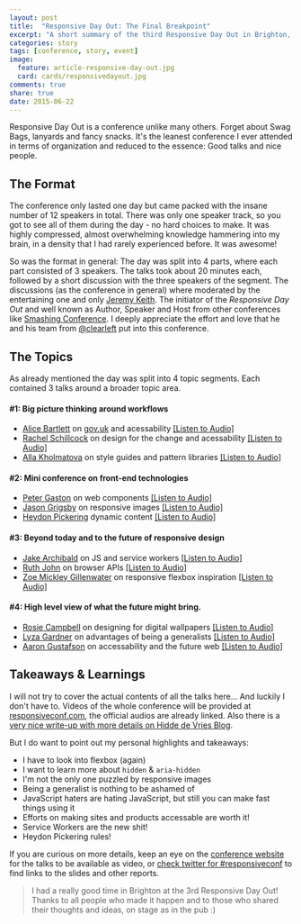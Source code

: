 ```yaml
---
layout: post
title:  "Responsive Day Out: The Final Breakpoint"
excerpt: "A short summary of the third Responsive Day Out in Brighton, outlining the conference format, topics and my personal takeaways."
categories: story
tags: [conference, story, event]
image:
  feature: article-responsive-day-out.jpg
  card: cards/responsivedayout.jpg
comments: true
share: true
date: 2015-06-22
---
```


Responsive Day Out is a conference unlike many others. Forget about Swag Bags, lanyards and fancy snacks. It's the leanest conference I ever attended in terms of organization and reduced to the essence: Good talks and nice people.

## The Format

The conference only lasted one day but came packed with the insane number of 12 speakers in total. There was only one speaker track, so you got to see all of them during the day - no hard choices to make. It was highly compressed, almost overwhelming knowledge hammering into my brain, in a density that I had rarely experienced before. It was awesome!

So was the format in general:
The day was split into 4 parts, where each part consisted of 3 speakers. The talks took about 20 minutes each, followed by a short discussion with the three speakers of the segment.
The discussions (as the conference in general) where moderated by the entertaining one and only [Jeremy Keith](https://twitter.com/adactio).
The initiator of the _Responsive Day Out_ and well known as Author, Speaker and Host from other conferences like [Smashing Conference](//smashingconf.com/).
I deeply appreciate the effort and love that he and his team from [@clearleft](https://twitter.com/clearleft) put into this conference.

## The Topics

As already mentioned the day was split into 4 topic segments. Each contained 3 talks around a broader topic area.

#### #1: Big picture thinking around workflows

* [Alice Bartlett](//twitter.com/alicebartlett) on [gov.uk](//www.gov.uk/) and acessability [[Listen to Audio]](https://huffduffer.com/adactio/243766)
* [Rachel Schillcock](//twitter.com/MissRachilli) on design for the change and acessability [[Listen to Audio]](https://huffduffer.com/adactio/243767)
* [Alla Kholmatova](//twitter.com/craftui) on style guides and pattern libraries [[Listen to Audio]](https://huffduffer.com/adactio/243768)

#### #2: Mini conference on front-end technologies

* [Peter Gaston](//twitter.com/stopsatgreen) on web components [[Listen to Audio]](https://huffduffer.com/adactio/243770)
* [Jason Grigsby](//twitter.com/grigs) on responsive images [[Listen to Audio]](https://huffduffer.com/adactio/243771)
* [Heydon Pickering](//twitter.com/heydonworks) dynamic content [[Listen to Audio]](https://huffduffer.com/adactio/243772)

#### #3: Beyond today and to the future of responsive design

* [Jake Archibald](//twitter.com/jaffathecake) on JS and service workers [[Listen to Audio]](https://huffduffer.com/adactio/243774)
* [Ruth John](//twitter.com/rumyra) on browser APIs [[Listen to Audio]](https://huffduffer.com/adactio/243775)
* [Zoe Mickley Gillenwater](//twitter.com/zomigi) on responsive flexbox inspiration [[Listen to Audio]](https://huffduffer.com/adactio/243776)

#### #4: High level view of what the future might bring.

* [Rosie Campbell](//twitter.com/RosieCampbell) on designing for digital wallpapers [[Listen to Audio]](https://huffduffer.com/adactio/243778)
* [Lyza Gardner](//twitter.com/lyzadanger) on advantages of being a generalists [[Listen to Audio]](https://huffduffer.com/adactio/243779)
* [Aaron Gustafson](//twitter.com/aarongustafson) on accessability and the future web [[Listen to Audio]](https://huffduffer.com/adactio/243780)

## Takeaways & Learnings

I will not try to cover the actual contents of all the talks here... And luckily I don't have to. Videos of the whole conference will be provided at [responsiveconf.com](//responsiveconf.com), the official audios are already linked.
Also there is a [very nice write-up with more details on Hidde de Vries Blog](https://hiddedevries.nl/en/blog/2015-06-20-responsive-day-out-3-the-final-breakpoint/).

But I do want to point out my personal highlights and takeaways:

* I have to look into flexbox (again)
* I want to learn more about `hidden` & `aria-hidden`
* I'm not the only one puzzled by responsive images
* Being a generalist is nothing to be ashamed of
* JavaScript haters are hating JavaScript, but still you can make fast things using it
* Efforts on making sites and products accessable are worth it!
* Service Workers are the new shit!
* Heydon Pickering rules!

If you are curious on more details, keep an eye on the [conference website](//responsiveconf.com) for the talks to be available as video, or [check twitter for #responsiveconf](https://twitter.com/search?q=responsiveconf&src=typd) to find links to the slides and other reports.

> I had a really good time in Brighton at the 3rd Responsive Day Out! Thanks to all people who made it happen and to those who shared their thoughts and ideas, on stage as in the pub :)

